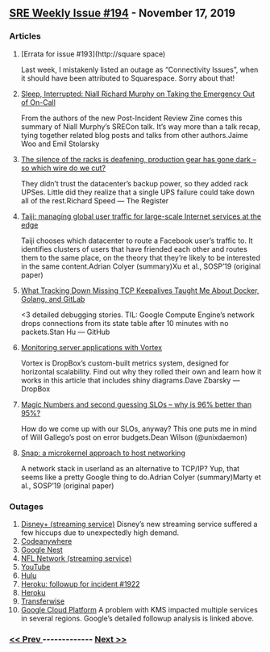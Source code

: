 ## [SRE Weekly Issue #194](https://sreweekly.com/sre-weekly-issue-194/) - November 17, 2019
### Articles

1. [Errata for issue #193](http://square space)

    Last week, I mistakenly listed an outage as “Connectivity Issues”, when it should have been attributed to Squarespace. Sorry about that!
1. [Sleep, Interrupted: Niall Richard Murphy on Taking the Emergency Out of On-Call](https://www.getrevue.co/profile/incidentlabs/issues/sleep-interrupted-niall-richard-murphy-on-taking-the-emergency-out-of-on-call-210008)

    From the authors of the new Post-Incident Review Zine comes this summary of Niall Murphy’s SRECon talk. It’s way more than a talk recap, tying together related blog posts and talks from other authors.Jaime Woo and Emil Stolarsky
1. [The silence of the racks is deafening, production gear has gone dark – so which wire do we cut?](https://www.theregister.co.uk/2019/11/15/on_call/)

    They didn’t trust the datacenter’s backup power, so they added rack UPSes. Little did they realize that a single UPS failure could take down all of the rest.Richard Speed — The Register
1. [Taiji: managing global user traffic for large-scale Internet services at the edge](https://blog.acolyer.org/2019/11/15/facebook-taiji/)

    Taiji chooses which datacenter to route a Facebook user’s traffic to. It identifies clusters of users that have friended each other and routes them to the same place, on the theory that they’re likely to be interested in the same content.Adrian Colyer (summary)Xu et al., SOSP’19 (original paper)
1. [What Tracking Down Missing TCP Keepalives Taught Me About Docker, Golang, and GitLab](https://about.gitlab.com/blog/2019/11/15/tracking-down-missing-tcp-keepalives/)

    <3 detailed debugging stories. TIL: Google Compute Engine’s network drops connections from its state table after 10 minutes with no packets.Stan Hu — GitHub
1. [Monitoring server applications with Vortex](https://blogs.dropbox.com/tech/2019/11/monitoring-server-applications-with-vortex/)

    Vortex is DropBox’s custom-built metrics system, designed for horizontal scalability. Find out why they rolled their own and learn how it works in this article that includes shiny diagrams.Dave Zbarsky — DropBox
1. [Magic Numbers and second guessing SLOs – why is 96% better than 95%?](https://www.unixdaemon.net/sysadmin/magic-numbers-and-second-guessing-slos/)

    How do we come up with our SLOs, anyway? This one puts me in mind of Will Gallego’s post on error budgets.Dean Wilson (@unixdaemon)
1. [Snap: a microkernel approach to host networking](https://blog.acolyer.org/2019/11/11/snap-networking/)

    A network stack in userland as an alternative to TCP/IP? Yup, that seems like a pretty Google thing to do.Adrian Colyer (summary)Marty et al., SOSP’19 (original paper)
### Outages

1. [Disney+ (streaming service)](https://www.bloomberg.com/news/articles/2019-11-12/disney-ushers-in-new-era-as-netflix-rival-with-streaming-launch)
    Disney’s new streaming service suffered a few hiccups due to unexpectedly high demand.
1. [Codeanywhere](https://www.cbronline.com/news/codeanywhere-gcp-projects-missing)
1. [Google Nest](https://phandroid.com/2019/11/11/google-nest-services-are-down-customers-are-not-happy/)
1. [NFL Network (streaming service)](https://digistatement.com/nfl-network-not-working-nfl-network-down-streaming-not-working/)
1. [YouTube](https://www.independent.co.uk/life-style/gadgets-and-tech/news/youtube-down-not-working-loading-wrong-error-app-website-iphone-android-a9198121.html)
1. [Hulu](https://piunikaweb.com/2019/11/11/hulu-down-videos-reportedly-not-working-for-many/)
1. [Heroku: followup for incident #1922](https://status.heroku.com/incidents/1922)
1. [Heroku](https://status.heroku.com/incidents/1927)
1. [Transferwise](https://www.businesscloud.co.uk/news/transferwise-down-as-technical-issue-affects-app-and-website)
1. [Google Cloud Platform](https://status.cloud.google.com/incident/cloud-datastore/19006)
    A problem with KMS impacted multiple services in several regions. Google’s detailed followup analysis is linked above.

### [ << Prev ](sreweekly-193.md) ------------- [ Next >> ](sreweekly-195.md)